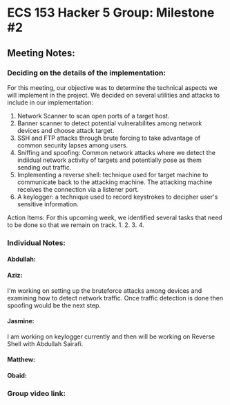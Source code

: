 # ECS 153 Hacker 5 Group: Milestone #2
####
## Meeting Notes:
### Deciding on the details of the implementation:
For this meeting, our objective was to determine the technical aspects we will implement in the project. We decided on several utilities and attacks to include in our implementation:

1. Network Scanner to scan open ports of a target host.
2. Banner scanner to detect potential vulnerabilites among network devices and choose attack target.
3. SSH and FTP attacks through brute forcing to take advantage of common security lapses among users.
4. Sniffing and spoofing: Common network attacks where we detect the indiidual network activity of targets and potentially pose as them sending out traffic.
5. Implementing a reverse shell: technique used for target machine to communicate back to the attacking machine. The attacking machine receives the connection via a listener port. 
6. A keylogger: a technique used to record keystrokes to decipher user's sensitive information.


Action Items:
For this upcoming week, we identified several tasks that need to be done so that we remain on track.
1.
2.
3.
4.
### Individual Notes:

#### Abdullah: 

#### Aziz:
I'm working on setting up the bruteforce attacks among devices and examining how to detect network traffic. Once traffic detection is done then spoofing would be the next step.
#### Jasmine:
I am working on keylogger currently and then will be working on Reverse Shell with Abdullah Sairafi. 
#### Matthew:

#### Obaid:





### Group video link:


